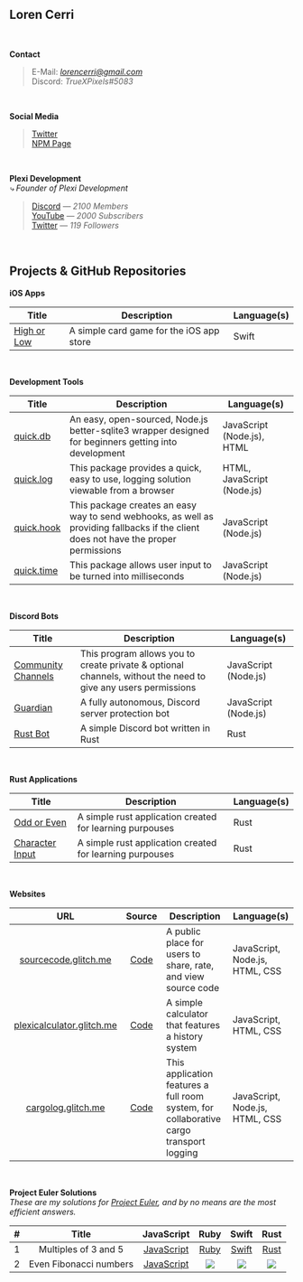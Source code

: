 ## Loren Cerri

<br>

**Contact**
> E-Mail: *lorencerri@gmail.com* <br>
> Discord: *TrueXPixels#5083*

<br>

**Social Media**
> [Twitter](https://twitter.com/truexpixels) <br>
> [NPM Page](https://www.npmjs.com/~truexpixels) <br>

<br>

**Plexi Development** <br>
*⤷ Founder of Plexi Development*
> [Discord](https://discord.gg/plexidev) — *2100 Members* <br>
> [YouTube](https://youtube.com/c/TrueXPixels) — *2000 Subscribers* <br>
> [Twitter](https://twitter.com/plexidev) — *119 Followers*

<br>

## Projects & GitHub Repositories

**iOS Apps**

Title | Description | Language(s)
--- | --- | ---
[High or Low](https://github.com/TrueXPixels/High-or-Low) | A simple card game for the iOS app store | Swift

<br>

**Development Tools**

Title | Description | Language(s)
--- | --- | ---
[quick.db](https://github.com/TrueXPixels/quick.db) | An easy, open-sourced, Node.js better-sqlite3 wrapper designed for beginners getting into development | JavaScript (Node.js), HTML 
[quick.log](https://github.com/TrueXPixels/quick.log) | This package provides a quick, easy to use, logging solution viewable from a browser | HTML, JavaScript (Node.js)
[quick.hook](https://github.com/TrueXPixels/quick.hook) | This package creates an easy way to send webhooks, as well as providing fallbacks if the client does not have the proper permissions | JavaScript (Node.js)
[quick.time](https://www.npmjs.com/package/quick.time) | This package allows user input to be turned into milliseconds | JavaScript (Node.js)

<br>

**Discord Bots**

Title | Description | Language(s)
--- | --- | ---
[Community Channels](https://github.com/TrueXPixels/Community-Channels) | This program allows you to create private & optional channels, without the need to give any users permissions | JavaScript (Node.js)
[Guardian](https://github.com/TrueXPixels/Guardian) | A fully autonomous, Discord server protection bot | JavaScript (Node.js)
[Rust Bot](https://github.com/TrueXPixels/Rust_Bot) | A simple Discord bot written in Rust | Rust

<br>

**Rust Applications**

Title | Description | Language(s)
--- | --- | ---
[Odd or Even](https://github.com/TrueXPixels/odd_or_even) | A simple rust application created for learning purpouses | Rust
[Character Input](https://github.com/TrueXPixels/character_input) | A simple rust application created for learning purpouses | Rust

<br>

**Websites**

URL | Source | Description | Language(s)
:---: | :---: | --- | ---
[sourcecode.glitch.me](https://sourcecode.glitch.me/) | [Code](https://glitch.com/edit/#!/sourcecode) | A public place for users to share, rate, and view source code | JavaScript, Node.js, HTML, CSS
[plexicalculator.glitch.me](https://plexicalculator.glitch.me/) | [Code](https://glitch.com/edit/#!/plexicalculator) | A simple calculator that features a history system | JavaScript, HTML, CSS
[cargolog.glitch.me](https://cargolog.glitch.me/) | [Code](https://glitch.com/edit/#!/cargolog) | This application features a full room system, for collaborative cargo transport logging | JavaScript, Node.js, HTML, CSS

<br>

**Project Euler Solutions** <br>
*These are my solutions for [Project Euler](https://projecteuler.net/), and by no means are the most efficient answers.*
  
\# | Title | JavaScript | Ruby | Swift | Rust
:---: | :---: | :---: | :---: | :---: | :---:
1 | Multiples of 3 and 5 | [JavaScript](https://repl.it/@lorencerri/project-euler-1) | [Ruby](https://repl.it/@lorencerri/project-euler-1ruby) | [Swift](https://repl.it/@lorencerri/project-euler-1swift) | [Rust](https://repl.it/@lorencerri/project-euler-1rust)
2 | Even Fibonacci numbers | [JavaScript](https://repl.it/@lorencerri/project-euler-2) | ![](https://cdn0.iconfinder.com/data/icons/octicons/1024/x-24.png) | ![](https://cdn0.iconfinder.com/data/icons/octicons/1024/x-24.png) | ![](https://cdn0.iconfinder.com/data/icons/octicons/1024/x-24.png)
